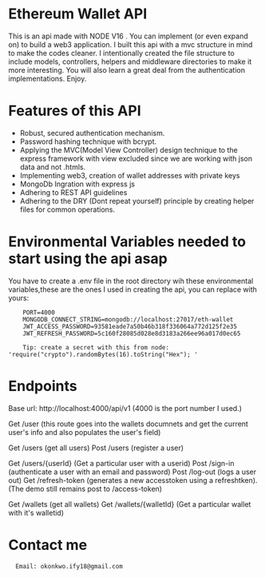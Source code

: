 # Ethereum Wallet API
 This is an api made with NODE V16 . You can implement (or even expand on) to build a web3 application. I built this api with a mvc structure in mind to make the codes cleaner. I intentionally created the file structure to include models, controllers, helpers and middleware directories to make it more interesting.
  You will also learn a great deal from the authentication implementations.
 Enjoy. 

# Features of this API

 * Robust, secured authentication mechanism. 
 * Password hashing technique with bcrypt.
 * Applying the MVC(Model View Controller) design technique to the express framework with view excluded since we are working with json data and not .htmls. 
 * Implementing web3, creation of wallet addresses with private keys 
 * MongoDb Ingration with express js
 * Adhering to REST API guidelines
 * Adhering to the DRY (Dont repeat yourself) principle by creating helper files for common operations.
# Environmental Variables needed to start using the api asap
  You have to create a .env file in the root directory wih these environmental variables,these are the ones I used in creating the api, you can replace with yours:

        PORT=4000
        MONGODB_CONNECT_STRING=mongodb://localhost:27017/eth-wallet
        JWT_ACCESS_PASSWORD=93581eade7a50b46b318f336064a772d125f2e35
        JWT_REFRESH_PASSWORD=5c160f28085d028e8d3183a266ee96a017d0ec65

        Tip: create a secret with this from node: 'require("crypto").randomBytes(16).toString("Hex"); '

# Endpoints

  

   Base url: http://localhost:4000/api/v1 (4000 is the port number I used.)

   Get /user (this route goes into the wallets documnets and get the current user's info and also populates the      user's field)

   Get /users (get all users)
   Post /users (register a user)

   Get /users/{userId} (Get a particular user with a userid)
   Post /sign-in (authenticate a user with an email and password)
   Post /log-out (logs a user out)
   Get /refresh-token (generates a new accesstoken using a refreshtken). (The demo still remains post to /access-token)
   
   Get /wallets (get all wallets)
   Get /wallets/{walletId} (Get a particular wallet with it's walletid)



   # Contact me

      Email: okonkwo.ify18@gmail.com

        
